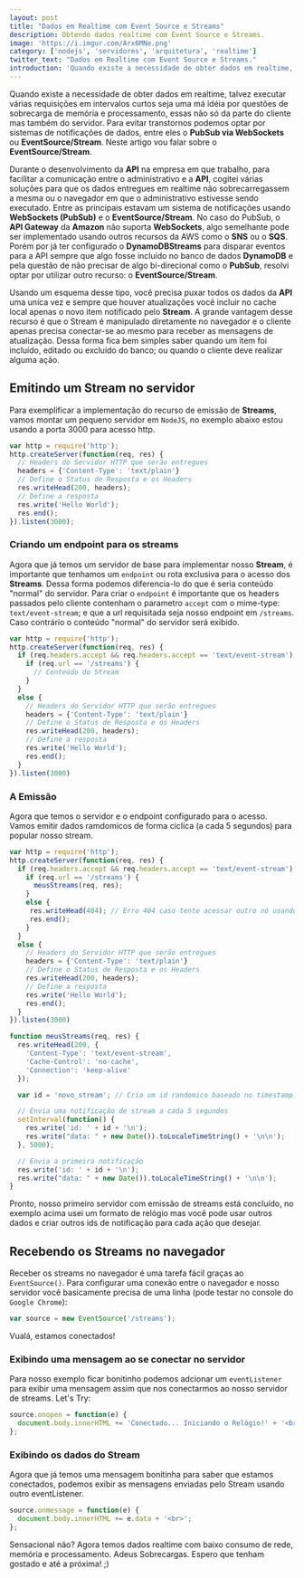 ```yaml
---
layout: post
title: "Dados em Realtime com Event Source e Streams"
description: Obtendo dados realtime com Event Source e Streams.
image: 'https://i.imgur.com/Arx6MNe.png'
category: ['nodejs', 'servidores', 'arquitetura', 'realtime']
twitter_text: "Dados em Realtime com Event Source e Streams."
introduction: 'Quando existe a necessidade de obter dados em realtime, talvez executar várias requisições em intervalos curtos seja uma má idéia por questões de sobrecarga de memória e processamento, essas não só da parte do cliente mas também do servidor. Para evitar transtornos podemos optar por sistemas de notificações de dados, entre eles o PubSub via Websockets ou EventSource/Stream. Neste artigo vou falar sobre o EventSource Stream. '
---
```

Quando existe a necessidade de obter dados em realtime, talvez executar várias requisições em intervalos curtos seja uma má idéia por questões de sobrecarga de memória e processamento, essas não só da parte do cliente mas também do servidor. Para evitar transtornos podemos optar por sistemas de notificações de dados, entre eles o **PubSub via WebSockets** ou **EventSource/Stream**. Neste artigo vou falar sobre o **EventSource/Stream**.

Durante o desenvolvimento da **API** na empresa em que trabalho, para facilitar a comunicação entre o administrativo e a **API**, cogitei várias soluções para que os dados entregues em realtime não sobrecarregassem a mesma ou o navegador em que o administrativo estivesse sendo executado. Entre as principais estavam um sistema de notificações usando **WebSockets (PubSub)** e o **EventSource/Stream**. No caso do PubSub, o **API Gateway** da **Amazon** não suporta **WebSockets**, algo semelhante pode ser implementado usando outros recursos da AWS como o **SNS** ou o **SQS**. Porém por já ter configurado o **DynamoDBStreams** para disparar eventos para a API sempre que algo fosse incluído no banco de dados **DynamoDB** e pela questão de não precisar de algo bi-direcional como o **PubSub**, resolvi optar por utilizar outro recurso: o **EventSource/Stream**.

Usando um esquema desse tipo, você precisa puxar todos os dados da **API** uma uníca vez e sempre que houver atualizações você incluir no cache local apenas o novo item notificado pelo **Stream**. A grande vantagem desse recurso é que o Stream é manipulado diretamente no navegador e o cliente apenas precisa conectar-se ao mesmo para receber as mensagens de atualização. Dessa forma fica bem simples saber quando um item foi incluído, editado ou excluído do banco; ou quando o cliente deve realizar alguma ação.

## Emitindo um Stream no servidor
Para exemplificar a implementação do recurso de emissão de **Streams**, vamos montar um pequeno servidor em `NodeJS`, no exemplo abaixo estou usando a porta 3000 para acesso http.
```javascript
var http = require('http');
http.createServer(function(req, res) {
  // Headers do Servidor HTTP que serão entregues
  headers = {'Content-Type': 'text/plain'}
  // Define o Status de Resposta e os Headers
  res.writeHead(200, headers);
  // Define a resposta
  res.write('Hello World');
  res.end();
}).listen(3000);
```

### Criando um endpoint para os streams
Agora que já temos um servidor de base para implementar nosso **Stream**, é importante que tenhamos um `endpoint` ou rota exclusiva para o acesso dos **Streams**. Dessa forma podemos diferencia-lo do que é seria conteúdo "normal" do servidor. Para criar o `endpoint` é importante que os headers passados pelo cliente contenham o parametro `accept` com o mime-type: `text/event-stream`; e que a url requisitada seja nosso endpoint em `/streams`. Caso contrário o conteúdo "normal" do servidor será exibido.
```javascript
var http = require('http');
http.createServer(function(req, res) {
  if (req.headers.accept && req.headers.accept == 'text/event-stream') {
    if (req.url == '/streams') {
      // Conteúdo do Stream
    }
  }
  else {
    // Headers do Servidor HTTP que serão entregues
    headers = {'Content-Type': 'text/plain'}
    // Define o Status de Resposta e os Headers
    res.writeHead(200, headers);
    // Define a resposta
    res.write('Hello World');
    res.end();
  }
}).listen(3000)
```

### A Emissão
Agora que temos o servidor e o endpoint configurado para o acesso. Vamos emitir dados ramdomicos de forma ciclíca (a cada 5 segundos) para popular nosso stream.
```javascript
var http = require('http');
http.createServer(function(req, res) {
  if (req.headers.accept && req.headers.accept == 'text/event-stream') {
    if (req.url == '/streams') {
      meusStreams(req, res);
    }
    else {
     res.writeHead(404); // Erro 404 caso tente acessar outro nó usando o content-type text/event-stream
     res.end();
    }
  }
  else {
    // Headers do Servidor HTTP que serão entregues
    headers = {'Content-Type': 'text/plain'}
    // Define o Status de Resposta e os Headers
    res.writeHead(200, headers);
    // Define a resposta
    res.write('Hello World');
    res.end();
  }
}).listen(3000)

function meusStreams(req, res) {
  res.writeHead(200, {
    'Content-Type': 'text/event-stream',
    'Cache-Control': 'no-cache',
    'Connection': 'keep-alive'
  });

  var id = 'novo_stream'; // Cria um id randomico baseado no timestamp

  // Envia uma notificação de stream a cada 5 segundos
  setInterval(function() {
    res.write('id: ' + id + '\n');
    res.write("data: " + new Date()).toLocaleTimeString() + '\n\n');
  }, 5000);

  // Envia a primeira notificação
  res.write('id: ' + id + '\n');
  res.write("data: " + new Date()).toLocaleTimeString() + '\n\n');  
}
```

Pronto, nosso primeiro servidor com emissão de streams está concluído, no exemplo acima usei um formato de relógio mas você pode usar outros dados e criar outros ids de notificação para cada ação que desejar.

## Recebendo os Streams no navegador
Receber os streams no navegador é uma tarefa fácil graças ao `EventSource()`. Para configurar uma conexão entre o navegador e nosso servidor vocẽ basicamente precisa de uma linha (pode testar no console do `Google Chrome`):
```javascript
var source = new EventSource('/streams');
```
Vualá, estamos conectados!

### Exibindo uma mensagem ao se conectar no servidor
Para nosso exemplo ficar bonitinho podemos adcionar um `eventListener` para exibir uma mensagem assim que nos conectarmos ao nosso servidor de streams. Let's Try:
```javascript
source.onopen = function(e) {
  document.body.innerHTML += 'Conectado... Iniciando o Relógio!' + '<br>';
};
```

### Exibindo os dados do Stream
Agora que já temos uma mensagem bonitinha para saber que estamos conectados, podemos exibir as mensagens enviadas pelo Stream usando outro eventListener.
```javascript
source.onmessage = function(e) {
  document.body.innerHTML += e.data + '<br>';
};
```

Sensacional não? Agora temos dados realtime com baixo consumo de rede, memória e processamento. Adeus Sobrecargas.
Espero que tenham gostado e até a próxima! ;)
